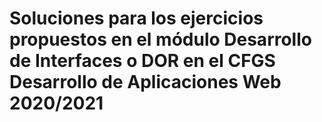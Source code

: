 # Soluciones para los ejercicios propuestos en el módulo Desarrollo de Interfaces o DOR en el CFGS Desarrollo de Aplicaciones Web 2020/2021 
